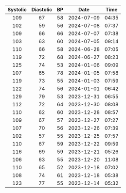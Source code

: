 | Systolic | Diastolic | BP |Date   | Time  | 
| :---:  | :----: | :---: |  :---: |  :---: | 
| 109 |  67 |  58 |   2024-07-09 |  04:35 | 
| 102 |  59 |  56 |   2024-07-08 |  07:37 | 
| 109 |  66 |  66 |   2024-07-07 |  07:38 | 
| 103 |  63 |  60 |   2024-07-05 |  09:14 | 
| 110 |  66 |  58 |   2024-06-28 |  07:05 | 
| 119 |  72 |  68 |   2024-06-27 |  08:23 | 
| 125 |  74 |  53 |   2024-01-06 |  09:09 | 
| 107 |  65 |  78 |   2024-01-05 |  07:58 | 
| 119 |  73 |  55 |   2024-01-03 |  07:59 | 
| 122 |  74 |  56 |   2024-01-01 |  06:42 | 
| 129 |  79 |  53 |   2023-12-31 |  06:55 | 
| 112 |  72 |  64 |   2023-12-30 |  08:08 | 
| 110 |  62 |  60 |   2023-12-28 |  08:57 | 
| 109 |  67 |  57 |   2023-12-27 |  07:27 | 
| 107 |  70 |  56 |   2023-12-26 |  07:39 | 
| 102 |  57 |  55 |   2023-12-25 |  07:57 | 
| 110 |  67 |  59 |   2023-12-22 |  09:59 | 
| 116 |  69 |  59 |   2023-12-21 |  05:26 | 
| 106 |  63 |  55 |   2023-12-20 |  11:08 | 
| 110 |  65 |  52 |   2023-12-18 |  07:02 | 
| 108 |  74 |  61 |   2023-12-18 |  05:38 | 
| 123 |  77 |  55 |   2023-12-14 |  05:32 | 
